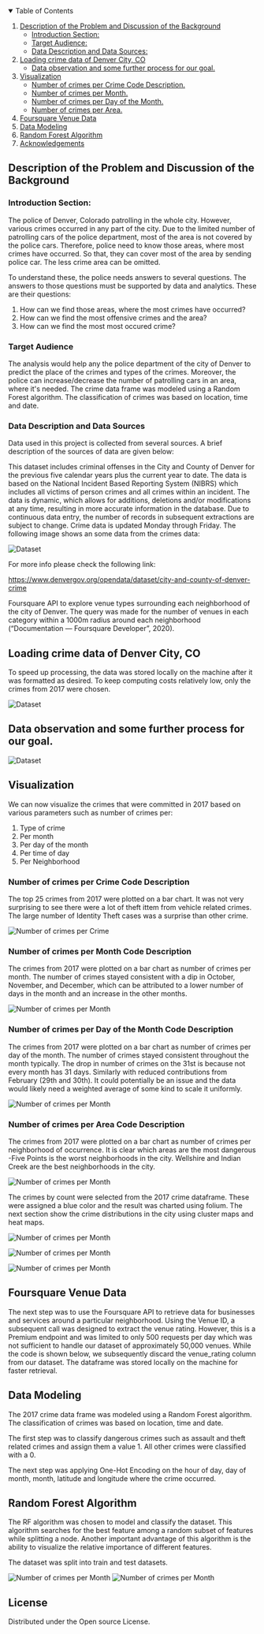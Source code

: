 <!-- TABLE OF CONTENTS -->
<details open="open">
  <summary>Table of Contents</summary>
  <ol>
    <li>
      <a href="#about-the-project">Description of the Problem and Discussion of the Background</a>
      <ul>
        <li><a href="#introduction">Introduction Section:</a></li>
        <li><a href="#Target">Target Audience:</a></li>
        <li><a href="#Data">Data Description and Data Sources:</a></li>
      </ul>
    </li>
    <li>
      <a href="#Loading">Loading crime data of Denver City, CO</a>
      <ul>
        <li><a href="#prerequisites">Data observation and some further process for our goal.</a></li>
      </ul>
    </li>
    <li><a href="#usage">Visualization</a>
       <ul>
        <li><a href="#Crime">Number of crimes per Crime Code Description.</a></li>
         <li><a href="#Month">Number of crimes per Month.</a></li>
         <li><a href="#Day">Number of crimes per Day of the Month.</a></li>
         <li><a href="#Area">Number of crimes per Area.</a></li>
      </ul>
    </li>
    <li><a href="#Foursquare">Foursquare Venue Data</a></li>
    <li><a href="#Modeling">Data Modeling</a></li>
    <li><a href="#Random">Random Forest Algorithm</a></li>
    <li><a href="#acknowledgements">Acknowledgements</a></li>
  </ol>
</details>



<!-- ABOUT THE PROJECT -->
## Description of the Problem and Discussion of the Background

<!-- introduction -->
### Introduction Section:

The police of Denver, Colorado patrolling in the whole city. However, various crimes occurred in any part of the city. Due to the limited number of patrolling cars of the police department, most of the area is not covered by the police cars. Therefore, police need to know those areas, where most crimes have occurred. So that, they can cover most of the area by sending police car. The less crime area can be omitted.

To understand these, the police needs answers to several questions. The answers to those questions must be supported by data and analytics. These are their questions:

1) How can we find those areas, where the most crimes have occurred?
2) How can we find the most offensive crimes and the area?
3) How can we find the most most occured crime?



### Target Audience

The analysis would help any the police department of the city of Denver to predict the place of the crimes and types of the crimes. Moreover, the police can increase/decrease the number of patrolling cars in an area, where it's needed. The crime data frame was modeled using a Random Forest algorithm. The classification of crimes was based on location, time and date.

### Data Description and Data Sources
Data used in this project is collected from several sources. A brief description of the sources of data are given below:

This dataset includes criminal offenses in the City and County of Denver for the previous five calendar years plus the current year to date. The data is based on the National Incident Based Reporting System (NIBRS) which includes all victims of person crimes and all crimes within an incident. The data is dynamic, which allows for additions, deletions and/or modifications at any time, resulting in more accurate information in the database. Due to continuous data entry, the number of records in subsequent extractions are subject to change. Crime data is updated Monday through Friday. The following image shows an some data from the crimes data:

![Dataset](./pic/1.png)

For more info please check the following link:

https://www.denvergov.org/opendata/dataset/city-and-county-of-denver-crime

Foursquare API to explore venue types surrounding each neighborhood of the city of Denver. The query was made for the number of venues in each category within a 1000m radius around each neighborhood (“Documentation — Foursquare Developer”, 2020).


<!-- GETTING STARTED -->
## Loading crime data of Denver City, CO

To speed up processing, the data was stored locally on the machine after it was formatted as desired. To keep computing costs relatively low, only the crimes from 2017 were chosen.

![Dataset](./pic/1.png)

## Data observation and some further process for our goal.

![Dataset](./pic/2.png)

## Visualization

We can now visualize the crimes that were committed in 2017 based on various parameters such as number of crimes per:

1. Type of crime
2. Per month
3. Per day of the month
4. Per time of day
5. Per Neighborhood


### Number of crimes per Crime Code Description

The top 25 crimes from 2017 were plotted on a bar chart. It was not very surprising to see there were a lot of theft ittem from vehicle related crimes. The large number of Identity Theft cases was a surprise than other crime.

![Number of crimes per Crime](./pic/3.png)




### Number of crimes per Month Code Description

The crimes from 2017 were plotted on a bar chart as number of crimes per month. The number of crimes stayed consistent with a dip in October, November, and December, which can be attributed to a lower number of days in the month and an increase in the other months.

![Number of crimes per Month](./pic/4.png)



### Number of crimes per Day of the Month Code Description

The crimes from 2017 were plotted on a bar chart as number of crimes per day of the month. The number of crimes stayed consistent throughout the month typically. The drop in number of crimes on the 31st is because not every month has 31 days. Similarly with reduced contributions from February (29th and 30th). It could potentially be an issue and the data would likely need a weighted average of some kind to scale it uniformly.

![Number of crimes per Month](./pic/5.png)


### Number of crimes per Area Code Description
The crimes from 2017 were plotted on a bar chart as number of crimes per neighborhood of occurrence. It is clear which areas are the most dangerous -Five Points is the worst neighborhoods in the city. Wellshire and Indian Creek are the best neighborhoods in the city.

![Number of crimes per Month](./pic/6.png)

The crimes by count were selected from the 2017 crime dataframe. These were assigned a blue color and the result was charted using folium. The next section show the crime distributions in the city using cluster maps and heat maps.

![Number of crimes per Month](./pic/7.png)

![Number of crimes per Month](./pic/8.png)

![Number of crimes per Month](./pic/9.png)


## Foursquare Venue Data
The next step was to use the Foursquare API to retrieve data for businesses and services around a particular neighborhood. Using the Venue ID, a subsequent call was designed to extract the venue rating. However, this is a Premium endpoint and was limited to only 500 requests per day which was not sufficient to handle our dataset of approximately 50,000 venues. While the code is shown below, we subsequently discard the venue_rating column from our dataset. The dataframe was stored locally on the machine for faster retrieval.


## Data Modeling
The 2017 crime data frame was modeled using a Random Forest algorithm. The classification of crimes was based on location, time and date.

The first step was to classify dangerous crimes such as assault and theft related crimes and assign them a value 1. All other crimes were classified with a 0.

The next step was applying One-Hot Encoding on the hour of day, day of month, month, latitude and longitude where the crime occurred.

## Random Forest Algorithm
The RF algorithm was chosen to model and classify the dataset. This algorithm searches for the best feature among a random subset of features while splitting a node. Another important advantage of this algorithm is the ability to visualize the relative importance of different features.

The dataset was split into train and test datasets.

![Number of crimes per Month](./pic/10.png)
![Number of crimes per Month](./pic/11.png)



<!-- LICENSE -->
## License

Distributed under the Open source License.



